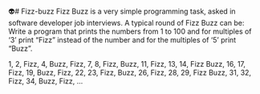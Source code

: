 👽# Fizz-buzz
Fizz Buzz is a very simple programming task, asked in software developer job interviews.  A typical round of Fizz Buzz can be:  Write a program that prints the numbers from 1 to 100 and for multiples of ‘3’ print “Fizz” instead of the number and for the multiples of ‘5’ print “Buzz”.  




1, 2, Fizz, 4, Buzz, Fizz, 7, 8, Fizz, Buzz, 11, Fizz, 13, 14,  Fizz Buzz, 16, 17, Fizz, 19, Buzz, Fizz, 22, 23, Fizz, Buzz, 26,  Fizz, 28, 29, Fizz Buzz, 31, 32, Fizz, 34, Buzz, Fizz, ...
